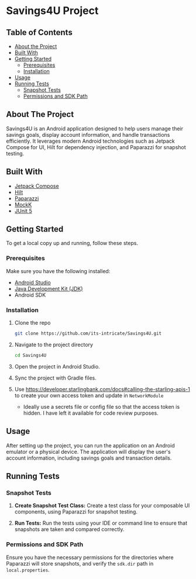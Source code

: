 # Savings4U Project

## Table of Contents
- [About the Project](#about-the-project)
- [Built With](#built-with)
- [Getting Started](#getting-started)
  - [Prerequisites](#prerequisites)
  - [Installation](#installation)
- [Usage](#usage)
- [Running Tests](#running-tests)
  - [Snapshot Tests](#snapshot-tests)
  - [Permissions and SDK Path](#permissions-and-sdk-path)

## About The Project

Savings4U is an Android application designed to help users manage their savings goals, display account information, and handle transactions efficiently. It leverages modern Android technologies such as Jetpack Compose for UI, Hilt for dependency injection, and Paparazzi for snapshot testing.

## Built With

* [Jetpack Compose](https://developer.android.com/jetpack/compose)
* [Hilt](https://dagger.dev/hilt/)
* [Paparazzi](https://github.com/cashapp/paparazzi)
* [MockK](https://mockk.io/)
* [JUnit 5](https://junit.org/junit5/)

## Getting Started

To get a local copy up and running, follow these steps.

### Prerequisites

Make sure you have the following installed:
* [Android Studio](https://developer.android.com/studio)
* [Java Development Kit (JDK)](https://www.oracle.com/java/technologies/javase-jdk11-downloads.html)
* Android SDK

### Installation

1. Clone the repo
   ```sh
   git clone https://github.com/its-intricate/Savings4U.git
   ```
   
2. Navigate to the project directory
    ```sh
   cd Savings4U
   ```
3. Open the project in Android Studio.

4. Sync the project with Gradle files.

5. Use https://developer.starlingbank.com/docs#calling-the-starling-apis-1 to create your own access token and update in `NetworkModule`
   - Ideally use a secrets file or config file so that the access token is hidden. I have left it available for code review purposes.


## Usage

After setting up the project, you can run the application on an Android emulator or a physical device. The application will display the user's account information, including savings goals and transaction details.

## Running Tests

### Snapshot Tests

1. **Create Snapshot Test Class:**
   Create a test class for your composable UI components, using Paparazzi for snapshot testing.

2. **Run Tests:**
   Run the tests using your IDE or command line to ensure that snapshots are taken and compared correctly.

### Permissions and SDK Path

Ensure you have the necessary permissions for the directories where Paparazzi will store snapshots, and verify the `sdk.dir` path in `local.properties`.

